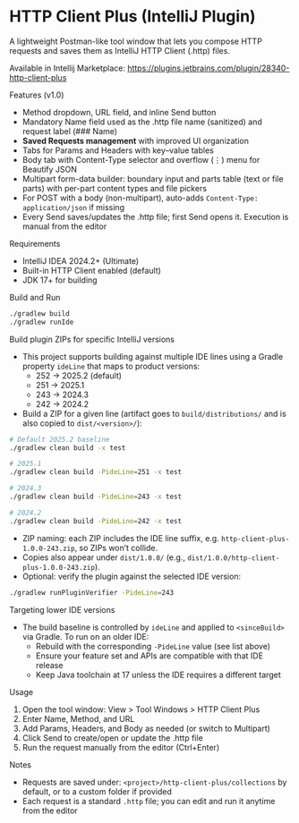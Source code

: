 # HTTP Client Plus (IntelliJ Plugin)

A lightweight Postman-like tool window that lets you compose HTTP requests and saves them as IntelliJ HTTP Client (.http) files.

Available in Intellij Marketplace: https://plugins.jetbrains.com/plugin/28340-http-client-plus

Features (v1.0)
- Method dropdown, URL field, and inline Send button
- Mandatory Name field used as the .http file name (sanitized) and request label (### Name)
- **Saved Requests management** with improved UI organization
- Tabs for Params and Headers with key–value tables
- Body tab with Content-Type selector and overflow (⋮) menu for Beautify JSON
- Multipart form-data builder: boundary input and parts table (text or file parts) with per-part content types and file pickers
- For POST with a body (non-multipart), auto-adds `Content-Type: application/json` if missing
- Every Send saves/updates the .http file; first Send opens it. Execution is manual from the editor

Requirements
- IntelliJ IDEA 2024.2+ (Ultimate)
- Built-in HTTP Client enabled (default)
- JDK 17+ for building

Build and Run
```bash
./gradlew build
./gradlew runIde
```

Build plugin ZIPs for specific IntelliJ versions
- This project supports building against multiple IDE lines using a Gradle property `ideLine` that maps to product versions:
  - 252 → 2025.2 (default)
  - 251 → 2025.1
  - 243 → 2024.3
  - 242 → 2024.2
- Build a ZIP for a given line (artifact goes to `build/distributions/` and is also copied to `dist/<version>/`):
```bash
# Default 2025.2 baseline
./gradlew clean build -x test

# 2025.1
./gradlew clean build -PideLine=251 -x test

# 2024.3
./gradlew clean build -PideLine=243 -x test

# 2024.2
./gradlew clean build -PideLine=242 -x test

```
- ZIP naming: each ZIP includes the IDE line suffix, e.g. `http-client-plus-1.0.0-243.zip`, so ZIPs won’t collide.
- Copies also appear under `dist/1.0.0/` (e.g., `dist/1.0.0/http-client-plus-1.0.0-243.zip`).
- Optional: verify the plugin against the selected IDE version:
```bash
./gradlew runPluginVerifier -PideLine=243
```

Targeting lower IDE versions
- The build baseline is controlled by `ideLine` and applied to `<sinceBuild>` via Gradle. To run on an older IDE:
  - Rebuild with the corresponding `-PideLine` value (see list above)
  - Ensure your feature set and APIs are compatible with that IDE release
  - Keep Java toolchain at 17 unless the IDE requires a different target

Usage
1) Open the tool window: View > Tool Windows > HTTP Client Plus
2) Enter Name, Method, and URL
3) Add Params, Headers, and Body as needed (or switch to Multipart)
4) Click Send to create/open or update the .http file
5) Run the request manually from the editor (Ctrl+Enter)

Notes
- Requests are saved under: `<project>/http-client-plus/collections` by default, or to a custom folder if provided
- Each request is a standard `.http` file; you can edit and run it anytime from the editor


